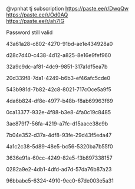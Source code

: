 @vpnhat
tj subscription 
https://paste.ee/r/DwqQw  
https://paste.ee/r/Od0AQ   
https://paste.ee/r/ah7IG   

Password still valid

43a61a28-c802-4270-91bd-ae1e434928a0

d28c7d40-c438-4d12-a825-8e16e9fef960

32a9c9dc-af81-4dc9-9851-317a1df5ea7b

20d339f8-7da1-4249-b6b3-ef46afc5cde0

543b981d-7b82-42c8-8021-717cOce5a9f5

4da6b824-df8e-4977-b48b-f8ab69963f69

0ca13377-932e-4f88-b3e8-4fa0c19c8485

3ae879f7-56fa-4219-a7fc-d15aace38c9b

7b04e352-d37a-4df8-93fe-29d43f5eda47

4a1c2c38-5d89-48e5-bc56-5320ba7b55f0

3636e91a-60cc-4249-82e5-f3b897338157

0282a9e2-4db1-4dfd-ad7d-57da76b87a23

96bbabc5-6324-4910-9ec0-67de003e5a31
